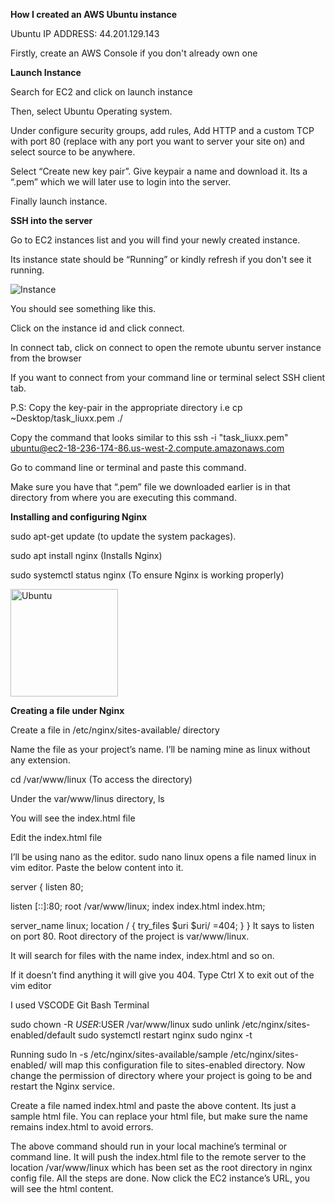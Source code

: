 **How I created an AWS Ubuntu instance**

Ubuntu IP ADDRESS: 44.201.129.143

Firstly, create an AWS Console if you don't already own one

**Launch Instance**

Search for EC2 and click on launch instance

Then, select Ubuntu Operating system.

Under configure security groups, add rules, Add HTTP and a custom TCP with port 80 (replace with any port you want to server your site on) and select source to be anywhere.

Select “Create new key pair”. Give keypair a name and download it. Its a “.pem” which we will later use to login into the server.

Finally launch instance.

**SSH into the server**

Go to EC2 instances list and you will find your newly created instance.

Its instance state should be “Running” or kindly refresh if you don't see it running.

![Instance ](https://user-images.githubusercontent.com/97586970/197512276-041d157a-48e5-40c6-9e6b-719b6d2d44dd.jpeg)

You should see something like this.

Click on the instance id and click connect.

In connect tab, click on connect to open the remote ubuntu server instance from the browser

If you want to connect from your command line or terminal select SSH client tab.

P.S: Copy the key-pair in the appropriate directory i.e cp ~Desktop/task_liuxx.pem ./

Copy the command that looks similar to this ssh -i "task_liuxx.pem" ubuntu@ec2-18-236-174-86.us-west-2.compute.amazonaws.com

Go to command line or terminal and paste this command.

Make sure you have that “.pem” file we downloaded earlier is in that directory from where you are executing this command.

**Installing and configuring Nginx**

sudo apt-get update (to update the system packages).

sudo apt install nginx (Installs Nginx)

sudo systemctl status nginx (To ensure Nginx is working properly)

<img width="172" alt="Ubuntu" src="https://user-images.githubusercontent.com/97586970/197512592-7b9ef018-ceb9-4645-89ee-50ace915bc45.PNG">

**Creating a file under Nginx**

Create a file in /etc/nginx/sites-available/ directory

Name the file as your project’s name. I’ll be naming mine as linux without any extension.

cd /var/www/linux (To access the directory)

Under the var/www/linus directory, ls

You will see the index.html file

Edit the index.html file

I’ll be using nano as the editor. sudo nano linux opens a file named linux in vim editor. Paste the below content into it.

server { listen 80;

listen [::]:80; root /var/www/linux; index index.html index.htm;

server_name linux;
location / {
        try_files $uri $uri/ =404;
} }
It says to listen on port 80. Root directory of the project is var/www/linux.

It will search for files with the name index, index.html and so on.

If it doesn’t find anything it will give you 404. Type Ctrl X to exit out of the vim editor

I used VSCODE Git Bash Terminal

sudo chown -R $USER:$USER /var/www/linux sudo unlink /etc/nginx/sites-enabled/default sudo systemctl restart nginx sudo nginx -t

Running sudo ln -s /etc/nginx/sites-available/sample /etc/nginx/sites-enabled/ will map this configuration file to sites-enabled directory. Now change the permission of directory where your project is going to be and restart the Nginx service.

Create a file named index.html and paste the above content. Its just a sample html file. You can replace your html file, but make sure the name remains index.html to avoid errors.

The above command should run in your local machine’s terminal or command line. It will push the index.html file to the remote server to the location /var/www/linux which has been set as the root directory in nginx config file. All the steps are done. Now click the EC2 instance’s URL, you will see the html content.


